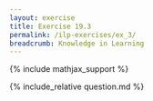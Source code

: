 ```yaml
---
layout: exercise
title: Exercise 19.3
permalink: /ilp-exercises/ex_3/
breadcrumb: Knowledge in Learning
---
```


{% include mathjax_support %}

<div><i class="arrow-up loader" data-chapter="ilp-exercises" data-exercise="ex_3" data-rating="0"></i></div>
{% include_relative question.md %}
